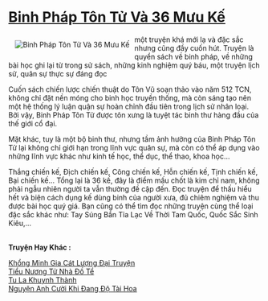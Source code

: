 <a href="https://utruyen.com/truyen/binh-phap-ton-tu-va-36-muu-ke/20465/" title="Binh Pháp Tôn Tử Và 36 Mưu Kế"><h1>Binh Pháp Tôn Tử Và 36 Mưu Kế</h1></a><div style="display:table"><img align="right" style="float: left; padding: 10px;" src="https://utruyen.com/images/story/200x260/binh-phap-ton-tu-va-36-muu-ke.jpg" alt="Binh Pháp Tôn Tử Và 36 Mưu Kế"> một truyện khá mới lạ và đặc sắc nhưng cũng đầy cuốn hút. Truyện là quyển sách về binh pháp, về những bài học ghi lại từ trong sử sách, những kinh nghiệm quý báu, một truyện lịch sử, quân sự thực sự đáng đọc<p></p>Cuốn sách chiến lược chiến thuật do Tôn Vũ soạn thảo vào năm 512 TCN, không chỉ đặt nền móng cho binh học truyền thống, mà còn sáng tạo nên một hệ thống lý luận quận sự hoàn chỉnh đầu tiên trong lịch sử nhân loại. Bởi vậy, Binh Pháp Tôn Tử được tôn xưng là tuyệt tác binh thư hàng đầu của thế giới cổ đại.<p></p>Mặt khác, tuy là một bộ binh thư, nhưng tầm ảnh hưởng của Binh Pháp Tôn Tử lại không chỉ giới hạn trong lĩnh vực quân sự, mà còn có thể áp dụng vào những lĩnh vực khác như kinh tế học, thể dục, thể thao, khoa học…<p></p>Thắng chiến kế, Địch chiến kế, Công chiến kế, Hỗn chiến kế, Tịnh chiến kế, Bại chiến kế... Tổng lại là 36 kế, đây là điểm mấu chốt là kim chỉ nam, không phải ngẫu nhiên người ta vẫn thường đề cập đến. Đọc truyện để thấu hiểu hết và biện cách dụng kế dùng binh của người xưa, đủ chiêm nghiệm và thu được bài học quý giá. Bạn cũng có thể tìm đọc những truyện cùng thể loại đặc sắc khác như: Tay Súng Bắn Tỉa Lạc Về Thời Tam Quốc, Quốc Sắc Sinh Kiêu,...</div><p><br><b>Truyện Hay Khác :</b></p><a href="https://utruyen.com/truyen/khong-minh-gia-cat-luong-dai-truyen/20462/" alt="Khổng Minh Gia Cát Lượng Đại Truyện">Khổng Minh Gia Cát Lượng Đại Truyện</a><br/><a href="https://github.com/quanluxury/ngontinhhot/tree/master/truyenhay/19098/" alt="Tiểu Nương Tử Nhà Đồ Tể">Tiểu Nương Tử Nhà Đồ Tể</a><br/><a href="https://github.com/quanluxury/ngontinhhot/tree/master/truyenhay/19387/" alt="Tu La Khuynh Thành">Tu La Khuynh Thành</a><br/><a href="https://github.com/quanluxury/ngontinhhot/tree/master/truyenhay/19272/" alt="Nguyện Anh Cười Khi Đang Độ Tài Hoa">Nguyện Anh Cười Khi Đang Độ Tài Hoa</a><br/>